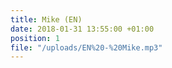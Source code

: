 ```yaml
---
title: Mike (EN)
date: 2018-01-31 13:55:00 +01:00
position: 1
file: "/uploads/EN%20-%20Mike.mp3"
---
```


